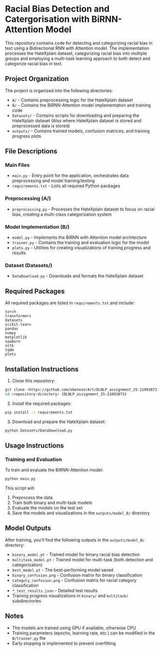 # Racial Bias Detection and Catergorisation with BiRNN-Attention Model

This repository contains code for detecting and categorizing racial bias in text using a Bidirectional RNN with Attention model. The implementation processes the HateXplain dataset, categorizing racial bias into multiple groups and employing a multi-task learning approach to both detect and categorize racial bias in text.

## Project Organization

The project is organized into the following directories:

- `A/` - Contains preprocessing logic for the HateXplain dataset
- `B/` - Contains the BiRNN-Attention model implementation and training code
- `Datasets/` - Contains scripts for downloading and preparing the HateXplain dataset (Also where HateXplain dataset is stored and preprocessed data is stored)
- `outputs/` - Contains trained models, confusion matrices, and training progress plots

## File Descriptions

### Main Files
- `main.py` - Entry point for the application, orchestrates data preprocessing and model training/testing
- `requirements.txt` - Lists all required Python packages

### Preprocessing (A/)
- `preprocessing.py` - Processes the HateXplain dataset to focus on racial bias, creating a multi-class categorization system

### Model Implementation (B/)
- `model.py` - Implements the BiRNN with Attention model architecture
- `trainer.py` - Contains the training and evaluation logic for the model
- `plots.py` - Utilities for creating visualizations of training progress and results

### Dataset (Datasets/)
- `DataDownload.py` - Downloads and formats the HateXplain dataset

## Required Packages

All required packages are listed in `requirements.txt` and include:

```
torch
transformers
datasets
scikit-learn
pandas
numpy
matplotlib
seaborn
nltk
tqdm
plots
```

## Installation Instructions

1. Clone this repository:
```bash
git clone <https://github.com/ebenezerArt/DLNLP_assignment_25-21092873.git>
cd <repository-directory> (DLNLP_assignment_25-21092873)
```

2. Install the required packages:
```bash
pip install -r requirements.txt
```

3. Download and prepare the HateXplain dataset:
```bash
python Datasets/DataDownload.py
```

## Usage Instructions
### Training and Evaluation

To train and evaluate the BiRNN-Attention model:

```bash
python main.py
```

This script will:
1. Preprocess the data
2. Train both binary and multi-task models
3. Evaluate the models on the test set
4. Save the models and visualizations in the `outputs/model_B/` directory

## Model Outputs

After training, you'll find the following outputs in the `outputs/model_B/` directory:

- `binary_model.pt` - Trained model for binary racial bias detection
- `multitask_model.pt` - Trained model for multi-task (both detection and categorization)
- `best_model.pt` - The best-performing model saved
- `binary_confusion.png` - Confusion matrix for binary classification
- `category_confusion.png` - Confusion matrix for racial category classification
- `*_test_results.json` - Detailed test results
- Training progress visualizations in `binary/` and `multitask/` subdirectories

## Notes

- The models are trained using GPU if available, otherwise CPU
- Training parameters (epochs, learning rate, etc.) can be modified in the `B/trainer.py` file
- Early stopping is implemented to prevent overfitting

